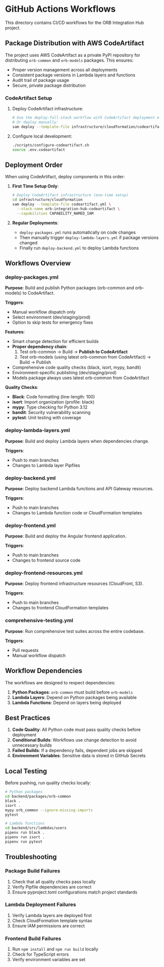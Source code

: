 # GitHub Actions Workflows

This directory contains CI/CD workflows for the ORB Integration Hub project.

## Package Distribution with AWS CodeArtifact

The project uses AWS CodeArtifact as a private PyPI repository for distributing `orb-common` and `orb-models` packages. This ensures:
- Proper version management across all deployments
- Consistent package versions in Lambda layers and functions
- Audit trail of package usage
- Secure, private package distribution

### CodeArtifact Setup

1. Deploy CodeArtifact infrastructure:
   ```bash
   # Use the deploy-full-stack workflow with CodeArtifact deployment enabled
   # Or deploy manually:
   sam deploy --template-file infrastructure/cloudformation/codeartifact.yml
   ```

2. Configure local development:
   ```bash
   ./scripts/configure-codeartifact.sh
   source .env.codeartifact
   ```

## Deployment Order

When using CodeArtifact, deploy components in this order:

1. **First Time Setup Only**:
   ```bash
   # Deploy CodeArtifact infrastructure (one-time setup)
   cd infrastructure/cloudformation
   sam deploy --template-file codeartifact.yml \
     --stack-name orb-integration-hub-codeartifact \
     --capabilities CAPABILITY_NAMED_IAM
   ```

2. **Regular Deployments**:
   - `deploy-packages.yml` runs automatically on code changes
   - Then manually trigger `deploy-lambda-layers.yml` if package versions changed
   - Finally run `deploy-backend.yml` to deploy Lambda functions

## Workflows Overview

### deploy-packages.yml
**Purpose**: Build and publish Python packages (orb-common and orb-models) to CodeArtifact.

**Triggers**:
- Manual workflow dispatch only
- Select environment (dev/staging/prod)
- Option to skip tests for emergency fixes

**Features**:
- Smart change detection for efficient builds
- **Proper dependency chain**: 
  1. Test orb-common → Build → **Publish to CodeArtifact**
  2. Test orb-models (using latest orb-common from CodeArtifact) → Build → Publish
- Comprehensive code quality checks (black, isort, mypy, bandit)
- Environment-specific publishing (dev/staging/prod)
- Models package always uses latest orb-common from CodeArtifact

**Quality Checks**:
- **Black**: Code formatting (line-length: 100)
- **isort**: Import organization (profile: black)
- **mypy**: Type checking for Python 3.12
- **bandit**: Security vulnerability scanning
- **pytest**: Unit testing with coverage

### deploy-lambda-layers.yml
**Purpose**: Build and deploy Lambda layers when dependencies change.

**Triggers**:
- Push to main branches
- Changes to Lambda layer Pipfiles

### deploy-backend.yml
**Purpose**: Deploy backend Lambda functions and API Gateway resources.

**Triggers**:
- Push to main branches
- Changes to Lambda function code or CloudFormation templates

### deploy-frontend.yml
**Purpose**: Build and deploy the Angular frontend application.

**Triggers**:
- Push to main branches
- Changes to frontend source code

### deploy-frontend-resources.yml
**Purpose**: Deploy frontend infrastructure resources (CloudFront, S3).

**Triggers**:
- Push to main branches
- Changes to frontend CloudFormation templates

### comprehensive-testing.yml
**Purpose**: Run comprehensive test suites across the entire codebase.

**Triggers**:
- Pull requests
- Manual workflow dispatch

## Workflow Dependencies

The workflows are designed to respect dependencies:

1. **Python Packages**: `orb-common` must build before `orb-models`
2. **Lambda Layers**: Depend on Python packages being available
3. **Lambda Functions**: Depend on layers being deployed

## Best Practices

1. **Code Quality**: All Python code must pass quality checks before deployment
2. **Conditional Builds**: Workflows use change detection to avoid unnecessary builds
3. **Failed Builds**: If a dependency fails, dependent jobs are skipped
4. **Environment Variables**: Sensitive data is stored in GitHub Secrets

## Local Testing

Before pushing, run quality checks locally:

```bash
# Python packages
cd backend/packages/orb-common
black .
isort .
mypy orb_common --ignore-missing-imports
pytest

# Lambda functions
cd backend/src/lambdas/users
pipenv run black .
pipenv run isort .
pipenv run pytest
```

## Troubleshooting

### Package Build Failures
1. Check that all quality checks pass locally
2. Verify Pipfile dependencies are correct
3. Ensure pyproject.toml configurations match project standards

### Lambda Deployment Failures
1. Verify Lambda layers are deployed first
2. Check CloudFormation template syntax
3. Ensure IAM permissions are correct

### Frontend Build Failures
1. Run `npm install` and `npm run build` locally
2. Check for TypeScript errors
3. Verify environment variables are set